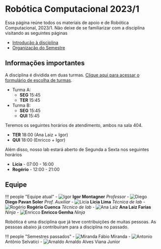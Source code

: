 # Robótica Computacional 2023/1

Essa página reúne todos os materiais de apoio e de Robótica Computacional, 2023/1. Não deixe de se familiarizar com a disciplina visitando as seguintes páginas

- [Introdução à disciplina](modulos/00-intro/index.md)
- [Organização do Semestre](modulos/index.md)

## Informações importantes

A disciplina é dividida em duas turmas. [Clique aqui para acessar o formulário de escolha de turmas](https://forms.office.com/r/UQqCkDbWvy).

- Turma A: 
    - **SEG** 15:45 
    - **TER** 15:45
- Turma B: 
    - **SEG** 15:45 
    - **QUI** 15:45

Teremos os seguintes horários de atendimento, ambos na sala 404. 

- **TER** 18:00 (Ana Laiz + Igor)
- **QUI** 18:00 (Enricco + Igor) 

Além disso, nosso lab estará aberto de Segunda a Sexta nos seguintes horários

- **Lícia** - 07:00 - 16:00
- **Rogério** - 12:00 - 21:00

## Equipe

!!! people "Equipe atual"
    - ![Igor](equipe/igor.jpg) **Igor Montagner** *Professor*
    - ![Diego](equipe/diego.jpg) **Diego Pavan Soler** *Prof. Auxiliar*
    - ![Licia](equipe/licia.jpeg) **Licia Lima** *Técnica de lab*
    - ![Rogério](equipe/rogerio.jpeg) **Rogério Cuenca** *Técnico de lab*
    - ![Ana Laiz](equipe/ana-laiz.jpg) **Ana Laiz Farias** *Ninja*
    - ![Enricco](equipe/enricco.jpg) **Enricco Gemha** *Ninja*


Robótica é uma disciplina que já teve contribuições de muitas pessoas. As pessoas abaixo já contribuíram para a disciplina no passado.

!!! people "Semestres passados"
    - ![Miranda](equipe/miranda.png) Fábio Miranda
    - ![Antonio](equipe/antonio.jpeg) Antônio Selvatici
    - ![Arnaldo](equipe/arnaldo.jpeg) Arnaldo Alves Viana Junior

